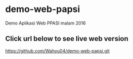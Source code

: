 # demo-web-papsi
Demo Aplikasi Web PPASI malam 2016

## Click url below to see live web version
https://github.com/Wahyu04/demo-web-papsi.git
